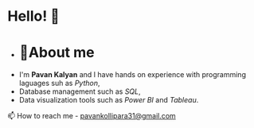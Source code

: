 # Hello! 👋

* # 🧔About me
* I'm **Pavan Kalyan** and I have hands on experience with programming laguages suh as *Python*,
* Database management such as *SQL*,
* Data visualization tools such as *Power BI* and *Tableau*.





📫 How to reach me - pavankollipara31@gmail.com

